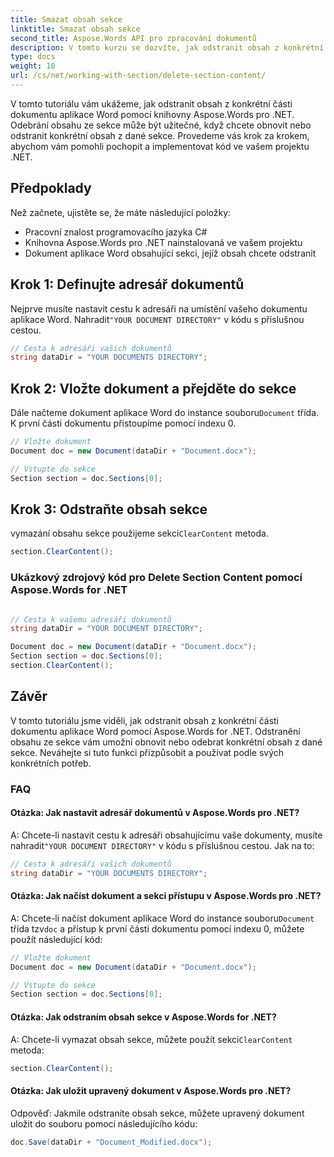 ```yaml
---
title: Smazat obsah sekce
linktitle: Smazat obsah sekce
second_title: Aspose.Words API pro zpracování dokumentů
description: V tomto kurzu se dozvíte, jak odstranit obsah z konkrétní části dokumentu aplikace Word pomocí Aspose.Words for .NET.
type: docs
weight: 10
url: /cs/net/working-with-section/delete-section-content/
---
```

V tomto tutoriálu vám ukážeme, jak odstranit obsah z konkrétní části dokumentu aplikace Word pomocí knihovny Aspose.Words pro .NET. Odebrání obsahu ze sekce může být užitečné, když chcete obnovit nebo odstranit konkrétní obsah z dané sekce. Provedeme vás krok za krokem, abychom vám pomohli pochopit a implementovat kód ve vašem projektu .NET.

## Předpoklady
Než začnete, ujistěte se, že máte následující položky:
- Pracovní znalost programovacího jazyka C#
- Knihovna Aspose.Words pro .NET nainstalovaná ve vašem projektu
- Dokument aplikace Word obsahující sekci, jejíž obsah chcete odstranit

## Krok 1: Definujte adresář dokumentů
 Nejprve musíte nastavit cestu k adresáři na umístění vašeho dokumentu aplikace Word. Nahradit`"YOUR DOCUMENT DIRECTORY"` v kódu s příslušnou cestou.

```csharp
// Cesta k adresáři vašich dokumentů
string dataDir = "YOUR DOCUMENTS DIRECTORY";
```

## Krok 2: Vložte dokument a přejděte do sekce
 Dále načteme dokument aplikace Word do instance souboru`Document` třída. K první části dokumentu přistoupíme pomocí indexu 0.

```csharp
// Vložte dokument
Document doc = new Document(dataDir + "Document.docx");

// Vstupte do sekce
Section section = doc.Sections[0];
```

## Krok 3: Odstraňte obsah sekce
 vymazání obsahu sekce použijeme sekci`ClearContent` metoda.

```csharp
section.ClearContent();
```

### Ukázkový zdrojový kód pro Delete Section Content pomocí Aspose.Words for .NET 

```csharp

// Cesta k vašemu adresáři dokumentů
string dataDir = "YOUR DOCUMENT DIRECTORY";

Document doc = new Document(dataDir + "Document.docx");
Section section = doc.Sections[0];
section.ClearContent();

```

## Závěr
V tomto tutoriálu jsme viděli, jak odstranit obsah z konkrétní části dokumentu aplikace Word pomocí Aspose.Words for .NET. Odstranění obsahu ze sekce vám umožní obnovit nebo odebrat konkrétní obsah z dané sekce. Neváhejte si tuto funkci přizpůsobit a používat podle svých konkrétních potřeb.

### FAQ

#### Otázka: Jak nastavit adresář dokumentů v Aspose.Words pro .NET?

 A: Chcete-li nastavit cestu k adresáři obsahujícímu vaše dokumenty, musíte nahradit`"YOUR DOCUMENT DIRECTORY"` v kódu s příslušnou cestou. Jak na to:

```csharp
// Cesta k adresáři vašich dokumentů
string dataDir = "YOUR DOCUMENTS DIRECTORY";
```

#### Otázka: Jak načíst dokument a sekci přístupu v Aspose.Words pro .NET?

 A: Chcete-li načíst dokument aplikace Word do instance souboru`Document` třída tzv`doc` a přístup k první části dokumentu pomocí indexu 0, můžete použít následující kód:

```csharp
// Vložte dokument
Document doc = new Document(dataDir + "Document.docx");

// Vstupte do sekce
Section section = doc.Sections[0];
```

#### Otázka: Jak odstraním obsah sekce v Aspose.Words for .NET?

 A: Chcete-li vymazat obsah sekce, můžete použít sekci`ClearContent` metoda:

```csharp
section.ClearContent();
```

#### Otázka: Jak uložit upravený dokument v Aspose.Words pro .NET?

Odpověď: Jakmile odstraníte obsah sekce, můžete upravený dokument uložit do souboru pomocí následujícího kódu:

```csharp
doc.Save(dataDir + "Document_Modified.docx");
```
